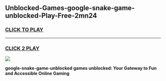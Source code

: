 
## Unblocked-Games-google-snake-game-unblocked-Play-Free-2mn24
<h3>
<a href="https://premium76.site?title=google-snake-game-unblocked&ref=22A">CLICK TO PLAY</a></h3>
<hr>

<h3>
<a href="https://premium76.site?title=google-snake-game-unblocked&ref=22A">CLICK 2 PLAY</a>
  
</h3>

<a href="https://premium76.site?title=google-snake-game-unblocked&ref=22A"><img src="https://clearcache.store/games.png"></a>


**google-snake-game-unblocked games unblocked: Your Gateway to Fun and Accessible Online Gaming**
